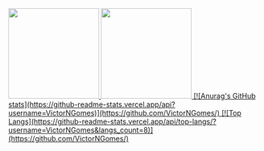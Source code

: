 
<div>
<a href= "https://github.com/VictorNGomes">
  <img height = "180em" src="https://github-readme-stats.vercel.app/api?username=VictorNGomes"/>
  <img height = "180em" src="https://github-readme-stats.vercel.app/api/top-langs/?username=VictorNGomes&langs_count=8"/>
[![Anurag's GitHub stats](https://github-readme-stats.vercel.app/api?username=VictorNGomes)](https://github.com/VictorNGomes/)
[![Top Langs](https://github-readme-stats.vercel.app/api/top-langs/?username=VictorNGomes&langs_count=8)](https://github.com/VictorNGomes/)
</div>
